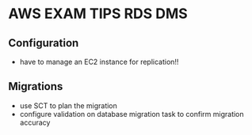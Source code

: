 # AWS EXAM TIPS RDS DMS

## Configuration

- have to manage an EC2 instance for replication!!

## Migrations

- use SCT to plan the migration
- configure validation on database migration task to confirm migration accuracy
